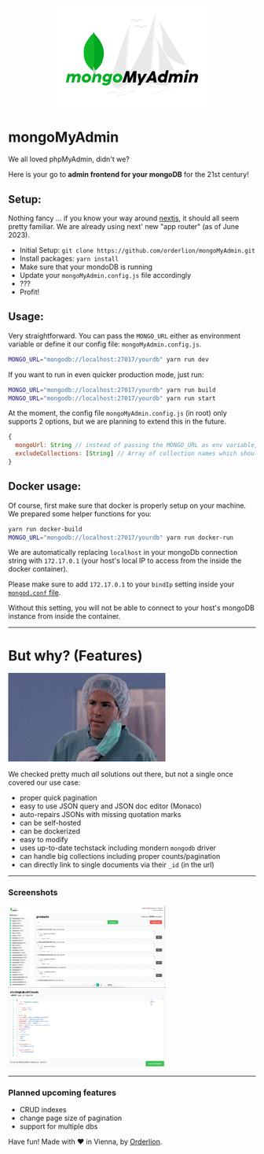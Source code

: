 <p align="center">
  <img src="public/images/logo_white_bg.png" width="320" />
</p>

# mongoMyAdmin

We all loved phpMyAdmin, didn't we?

Here is your go to **admin frontend for your mongoDB** for the 21st century!

## Setup:

Nothing fancy ... if you know your way around [nextjs](https://nextjs.org/), it should all seem pretty familiar. We are already using next' new "app router" (as of June 2023).

- Initial Setup: `git clone https://github.com/orderlion/mongoMyAdmin.git`
- Install packages: `yarn install`
- Make sure that your mondoDB is running
- Update your `mongoMyAdmin.config.js` file accordingly
- ???
- Profit!

## Usage:

Very straightforward. You can pass the `MONGO_URL` either as environment variable or define it our config file: `mongoMyAdmin.config.js`.

```sh
MONGO_URL="mongodb://localhost:27017/yourdb" yarn run dev
```

If you want to run in even quicker production mode, just run:

```sh
MONGO_URL="mongodb://localhost:27017/yourdb" yarn run build
MONGO_URL="mongodb://localhost:27017/yourdb" yarn run start
```

At the moment, the config file `mongoMyAdmin.config.js` (in root) only supports 2 options, but we are planning to extend this in the future.

```js
{
  mongoUrl: String // instead of passing the MONGO_URL as env variable, just put your connection string here.
  excludeCollections: [String] // Array of collection names which should be hidden in the UI - useful to hide "internal collections".
}
```

## Docker usage:

Of course, first make sure that docker is properly setup on your machine. We prepared some helper functions for you:

```sh
yarn run docker-build
MONGO_URL="mongodb://localhost:27017/yourdb" yarn run docker-run
```

We are automatically replacing `localhost` in your mongoDb connection string with `172.17.0.1` (your host's local IP to access from the inside the docker container).

Please make sure to add `172.17.0.1` to your `bindIp` setting inside your [`mongod.conf` file](https://www.mongodb.com/docs/manual/reference/configuration-options/).

Without this setting, you will not be able to connect to your host's mongoDB instance from inside the container.

---
# But why? (Features)

<img src="public/images/butwhy.gif" width="320" />


We checked pretty much *all* solutions out there, but not a single once covered our use case:

- proper quick pagination
- easy to use JSON query and JSON doc editor (Monaco)
- auto-repairs JSONs with missing quotation marks
- can be self-hosted
- can be dockerized
- easy to modify
- uses up-to-date techstack including mondern `mongodb` driver
- can handle big collections including proper counts/pagination
- can directly link to single documents via their `_id` (in the url)

---
### Screenshots

<p align="left">
  <img src="public/screenshots/collection.png" width="320" /> <img src="public/screenshots/document.png" width="320" />
</p>

---

### Planned upcoming features

- CRUD indexes
- change page size of pagination
- support for multiple dbs

Have fun! Made with ❤️ in Vienna, by <a href="https://orderlion.com" target="_blank">Orderlion</a>.